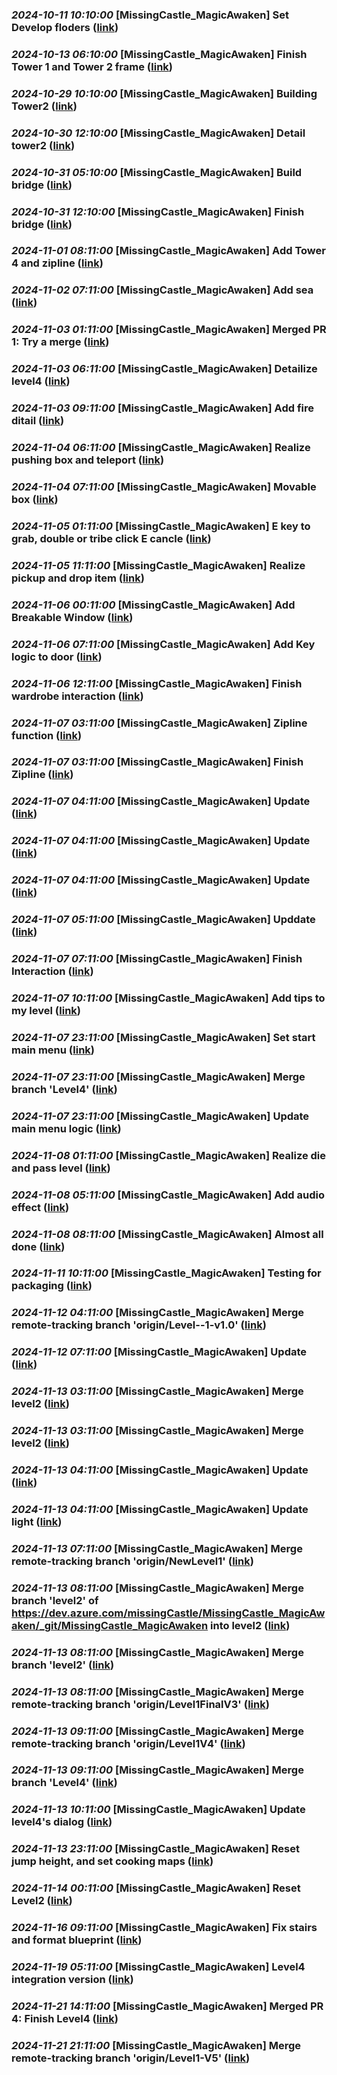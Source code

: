 
### _2024-10-11 10:10:00_ **[MissingCastle_MagicAwaken] Set Develop floders** ([link](https://dev.azure.com/missingCastle/MissingCastle_MagicAwaken/_git/MissingCastle_MagicAwaken/commit/0adc55bd4588af327c1ca239bce8599748351d9a))

### _2024-10-13 06:10:00_ **[MissingCastle_MagicAwaken] Finish Tower 1 and Tower 2 frame** ([link](https://dev.azure.com/missingCastle/MissingCastle_MagicAwaken/_git/MissingCastle_MagicAwaken/commit/83847cb5b5baf9b722c9f0790ea0c89150b2d4e9))

### _2024-10-29 10:10:00_ **[MissingCastle_MagicAwaken] Building Tower2** ([link](https://dev.azure.com/missingCastle/MissingCastle_MagicAwaken/_git/MissingCastle_MagicAwaken/commit/0d2f73f162b8e64d3c743520721122cb34c38365))

### _2024-10-30 12:10:00_ **[MissingCastle_MagicAwaken] Detail tower2** ([link](https://dev.azure.com/missingCastle/MissingCastle_MagicAwaken/_git/MissingCastle_MagicAwaken/commit/6f0a4b0c11efa8103c47fd59675afc356824fe17))

### _2024-10-31 05:10:00_ **[MissingCastle_MagicAwaken] Build bridge** ([link](https://dev.azure.com/missingCastle/MissingCastle_MagicAwaken/_git/MissingCastle_MagicAwaken/commit/62984204d39525767681f3b4cc37e3e8a810190a))

### _2024-10-31 12:10:00_ **[MissingCastle_MagicAwaken] Finish bridge** ([link](https://dev.azure.com/missingCastle/MissingCastle_MagicAwaken/_git/MissingCastle_MagicAwaken/commit/1e9c1934397e2811a6421b961aa6a1a4e55a85f7))

### _2024-11-01 08:11:00_ **[MissingCastle_MagicAwaken] Add Tower 4 and zipline** ([link](https://dev.azure.com/missingCastle/MissingCastle_MagicAwaken/_git/MissingCastle_MagicAwaken/commit/98528466c5fc8c3ccd9eb482c327e047d5eb2fd5))

### _2024-11-02 07:11:00_ **[MissingCastle_MagicAwaken] Add sea** ([link](https://dev.azure.com/missingCastle/MissingCastle_MagicAwaken/_git/MissingCastle_MagicAwaken/commit/8958db2d5b72deb81cd106a2b77977a50ebd5782))

### _2024-11-03 01:11:00_ **[MissingCastle_MagicAwaken] Merged PR 1: Try a merge** ([link](https://dev.azure.com/missingCastle/MissingCastle_MagicAwaken/_git/MissingCastle_MagicAwaken/commit/49a8ae44327fad9ec17e2f563d062e702b032573))

### _2024-11-03 06:11:00_ **[MissingCastle_MagicAwaken] Detailize level4** ([link](https://dev.azure.com/missingCastle/MissingCastle_MagicAwaken/_git/MissingCastle_MagicAwaken/commit/58022d15d50b0d4db8a7a7e62ef4bd7f394b4347))

### _2024-11-03 09:11:00_ **[MissingCastle_MagicAwaken] Add fire ditail** ([link](https://dev.azure.com/missingCastle/MissingCastle_MagicAwaken/_git/MissingCastle_MagicAwaken/commit/0e751d10d78ceec228ab3ae5dc183621fd32a731))

### _2024-11-04 06:11:00_ **[MissingCastle_MagicAwaken] Realize pushing box and teleport** ([link](https://dev.azure.com/missingCastle/MissingCastle_MagicAwaken/_git/MissingCastle_MagicAwaken/commit/cccc40f94b6f2e3dc3ad32ebc655800c4df1a61f))

### _2024-11-04 07:11:00_ **[MissingCastle_MagicAwaken] Movable box** ([link](https://dev.azure.com/missingCastle/MissingCastle_MagicAwaken/_git/MissingCastle_MagicAwaken/commit/dd3eda1a8f31cb237e30dd817805eadcc853492b))

### _2024-11-05 01:11:00_ **[MissingCastle_MagicAwaken] E key to grab, double or tribe click E cancle** ([link](https://dev.azure.com/missingCastle/MissingCastle_MagicAwaken/_git/MissingCastle_MagicAwaken/commit/562f9809a64a76dfe8ce3ea28ccb8e7cb1413acf))

### _2024-11-05 11:11:00_ **[MissingCastle_MagicAwaken] Realize pickup and drop item** ([link](https://dev.azure.com/missingCastle/MissingCastle_MagicAwaken/_git/MissingCastle_MagicAwaken/commit/f60bdcd108c642bf3aa9672b7201d7144e762eb7))

### _2024-11-06 00:11:00_ **[MissingCastle_MagicAwaken] Add Breakable Window** ([link](https://dev.azure.com/missingCastle/MissingCastle_MagicAwaken/_git/MissingCastle_MagicAwaken/commit/c8739a3fb7879e62f1bce3d1cc2397022dbb17c4))

### _2024-11-06 07:11:00_ **[MissingCastle_MagicAwaken] Add Key logic to door** ([link](https://dev.azure.com/missingCastle/MissingCastle_MagicAwaken/_git/MissingCastle_MagicAwaken/commit/eda520b7aef196de374f41fba875698c9846b6c8))

### _2024-11-06 12:11:00_ **[MissingCastle_MagicAwaken] Finish wardrobe interaction** ([link](https://dev.azure.com/missingCastle/MissingCastle_MagicAwaken/_git/MissingCastle_MagicAwaken/commit/51f3aa9bd560c8317c077f27aef8b0b05012c785))

### _2024-11-07 03:11:00_ **[MissingCastle_MagicAwaken] Zipline function** ([link](https://dev.azure.com/missingCastle/MissingCastle_MagicAwaken/_git/MissingCastle_MagicAwaken/commit/1922ea9f34440265b01a09dfc799a78289158e41))

### _2024-11-07 03:11:00_ **[MissingCastle_MagicAwaken] Finish Zipline** ([link](https://dev.azure.com/missingCastle/MissingCastle_MagicAwaken/_git/MissingCastle_MagicAwaken/commit/72ab39cb5240c4694c46c197468816f6d01b7866))

### _2024-11-07 04:11:00_ **[MissingCastle_MagicAwaken] Update** ([link](https://dev.azure.com/missingCastle/MissingCastle_MagicAwaken/_git/MissingCastle_MagicAwaken/commit/689a7ebe4cb5e2f1ad61b45b97fe654e1bd31542))

### _2024-11-07 04:11:00_ **[MissingCastle_MagicAwaken] Update** ([link](https://dev.azure.com/missingCastle/MissingCastle_MagicAwaken/_git/MissingCastle_MagicAwaken/commit/badb19425b69474883c3a3e022dec899a57e1dfb))

### _2024-11-07 04:11:00_ **[MissingCastle_MagicAwaken] Update** ([link](https://dev.azure.com/missingCastle/MissingCastle_MagicAwaken/_git/MissingCastle_MagicAwaken/commit/a09df478839962b67e7e21b3d486f349e2ba6504))

### _2024-11-07 05:11:00_ **[MissingCastle_MagicAwaken] Upddate** ([link](https://dev.azure.com/missingCastle/MissingCastle_MagicAwaken/_git/MissingCastle_MagicAwaken/commit/20900c00e7ce0b226d82c7f0d4cc546042cac239))

### _2024-11-07 07:11:00_ **[MissingCastle_MagicAwaken] Finish Interaction** ([link](https://dev.azure.com/missingCastle/MissingCastle_MagicAwaken/_git/MissingCastle_MagicAwaken/commit/cb744174641a550fefd43057d8aa0b23c4bb9f94))

### _2024-11-07 10:11:00_ **[MissingCastle_MagicAwaken] Add tips to my level** ([link](https://dev.azure.com/missingCastle/MissingCastle_MagicAwaken/_git/MissingCastle_MagicAwaken/commit/c842c62e5f63f91eb50fab7a681957be1b9973f6))

### _2024-11-07 23:11:00_ **[MissingCastle_MagicAwaken] Set start main menu** ([link](https://dev.azure.com/missingCastle/MissingCastle_MagicAwaken/_git/MissingCastle_MagicAwaken/commit/89e24c41631c8f154510a6a2c8ccc640a8fef028))

### _2024-11-07 23:11:00_ **[MissingCastle_MagicAwaken] Merge branch 'Level4'** ([link](https://dev.azure.com/missingCastle/MissingCastle_MagicAwaken/_git/MissingCastle_MagicAwaken/commit/96f8e4e245ed211f7bb564551cabe1434a9b1a04))

### _2024-11-07 23:11:00_ **[MissingCastle_MagicAwaken] Update main menu logic** ([link](https://dev.azure.com/missingCastle/MissingCastle_MagicAwaken/_git/MissingCastle_MagicAwaken/commit/0a64e51898fd821d7edc72471cbb2fde98410702))

### _2024-11-08 01:11:00_ **[MissingCastle_MagicAwaken] Realize die and pass level** ([link](https://dev.azure.com/missingCastle/MissingCastle_MagicAwaken/_git/MissingCastle_MagicAwaken/commit/2df384e2736e2314ad3727249eb6d060cf2d5983))

### _2024-11-08 05:11:00_ **[MissingCastle_MagicAwaken] Add audio effect** ([link](https://dev.azure.com/missingCastle/MissingCastle_MagicAwaken/_git/MissingCastle_MagicAwaken/commit/b723ac67a6d048dc654e7aad79982e22c2c29a43))

### _2024-11-08 08:11:00_ **[MissingCastle_MagicAwaken] Almost all done** ([link](https://dev.azure.com/missingCastle/MissingCastle_MagicAwaken/_git/MissingCastle_MagicAwaken/commit/474d07df5c0a79f2eb00f5d32156d2c9640f8df4))

### _2024-11-11 10:11:00_ **[MissingCastle_MagicAwaken] Testing for packaging** ([link](https://dev.azure.com/missingCastle/MissingCastle_MagicAwaken/_git/MissingCastle_MagicAwaken/commit/87f7514ff05e5c761e70165e48fefeefdc739830))

### _2024-11-12 04:11:00_ **[MissingCastle_MagicAwaken] Merge remote-tracking branch 'origin/Level--1-v1.0'** ([link](https://dev.azure.com/missingCastle/MissingCastle_MagicAwaken/_git/MissingCastle_MagicAwaken/commit/00da0f5b081de8eda3e30dc9ed0885e5d61a3323))

### _2024-11-12 07:11:00_ **[MissingCastle_MagicAwaken] Update** ([link](https://dev.azure.com/missingCastle/MissingCastle_MagicAwaken/_git/MissingCastle_MagicAwaken/commit/f8655dcaffbebac1a2f211d386bce809d8b44b6e))

### _2024-11-13 03:11:00_ **[MissingCastle_MagicAwaken] Merge level2** ([link](https://dev.azure.com/missingCastle/MissingCastle_MagicAwaken/_git/MissingCastle_MagicAwaken/commit/b42af6459b14efcd75e0ad8afcfd821c0825f662))

### _2024-11-13 03:11:00_ **[MissingCastle_MagicAwaken] Merge level2** ([link](https://dev.azure.com/missingCastle/MissingCastle_MagicAwaken/_git/MissingCastle_MagicAwaken/commit/faa77612047f0d8535a64fdaf17e5ced4b01b669))

### _2024-11-13 04:11:00_ **[MissingCastle_MagicAwaken] Update** ([link](https://dev.azure.com/missingCastle/MissingCastle_MagicAwaken/_git/MissingCastle_MagicAwaken/commit/e4fd3e73a8493616214389dc116ebc5b68d9e235))

### _2024-11-13 04:11:00_ **[MissingCastle_MagicAwaken] Update light** ([link](https://dev.azure.com/missingCastle/MissingCastle_MagicAwaken/_git/MissingCastle_MagicAwaken/commit/1912c59651944929292cc1e5dc69cdc74e8cf26b))

### _2024-11-13 07:11:00_ **[MissingCastle_MagicAwaken] Merge remote-tracking branch 'origin/NewLevel1'** ([link](https://dev.azure.com/missingCastle/MissingCastle_MagicAwaken/_git/MissingCastle_MagicAwaken/commit/93b73dbc6bbc0ed6a3de19ada14a27a2f490e487))

### _2024-11-13 08:11:00_ **[MissingCastle_MagicAwaken] Merge branch 'level2' of https://dev.azure.com/missingCastle/MissingCastle_MagicAwaken/_git/MissingCastle_MagicAwaken into level2** ([link](https://dev.azure.com/missingCastle/MissingCastle_MagicAwaken/_git/MissingCastle_MagicAwaken/commit/a6133988f9e00a9e4e96101d32b6f45b1e932504))

### _2024-11-13 08:11:00_ **[MissingCastle_MagicAwaken] Merge branch 'level2'** ([link](https://dev.azure.com/missingCastle/MissingCastle_MagicAwaken/_git/MissingCastle_MagicAwaken/commit/d0e0d1b44ceb83513de37bfaa21d46b27f7278dd))

### _2024-11-13 08:11:00_ **[MissingCastle_MagicAwaken] Merge remote-tracking branch 'origin/Level1FinalV3'** ([link](https://dev.azure.com/missingCastle/MissingCastle_MagicAwaken/_git/MissingCastle_MagicAwaken/commit/57868760cfaaa3a9fb728ec50bb439199f62d195))

### _2024-11-13 09:11:00_ **[MissingCastle_MagicAwaken] Merge remote-tracking branch 'origin/Level1V4'** ([link](https://dev.azure.com/missingCastle/MissingCastle_MagicAwaken/_git/MissingCastle_MagicAwaken/commit/18cc0b69dd72360775709e8293fbd572041f1817))

### _2024-11-13 09:11:00_ **[MissingCastle_MagicAwaken] Merge branch 'Level4'** ([link](https://dev.azure.com/missingCastle/MissingCastle_MagicAwaken/_git/MissingCastle_MagicAwaken/commit/8f213034530e02c4718712316a13a874d071cd93))

### _2024-11-13 10:11:00_ **[MissingCastle_MagicAwaken] Update level4's dialog** ([link](https://dev.azure.com/missingCastle/MissingCastle_MagicAwaken/_git/MissingCastle_MagicAwaken/commit/67f4cc79d1efb1aaf434c2e7fecbd0a1dfb0d907))

### _2024-11-13 23:11:00_ **[MissingCastle_MagicAwaken] Reset jump height, and set cooking maps** ([link](https://dev.azure.com/missingCastle/MissingCastle_MagicAwaken/_git/MissingCastle_MagicAwaken/commit/6a4d2f43b05875a99f7862b5130a871ddb5ea6e1))

### _2024-11-14 00:11:00_ **[MissingCastle_MagicAwaken] Reset Level2** ([link](https://dev.azure.com/missingCastle/MissingCastle_MagicAwaken/_git/MissingCastle_MagicAwaken/commit/ee30bd62850cc488dcb21334be247b97d380ff9c))

### _2024-11-16 09:11:00_ **[MissingCastle_MagicAwaken] Fix stairs and format blueprint** ([link](https://dev.azure.com/missingCastle/MissingCastle_MagicAwaken/_git/MissingCastle_MagicAwaken/commit/4fc9587991898c74dbac0f237369acdc6a320cdc))

### _2024-11-19 05:11:00_ **[MissingCastle_MagicAwaken] Level4 integration version** ([link](https://dev.azure.com/missingCastle/MissingCastle_MagicAwaken/_git/MissingCastle_MagicAwaken/commit/c9dc3ac317516ed96cab6053f59c3520dad2946d))

### _2024-11-21 14:11:00_ **[MissingCastle_MagicAwaken] Merged PR 4: Finish Level4** ([link](https://dev.azure.com/missingCastle/MissingCastle_MagicAwaken/_git/MissingCastle_MagicAwaken/commit/1dbf25d2dd25f49795747105ecd624bbffcbf2ea))

### _2024-11-21 21:11:00_ **[MissingCastle_MagicAwaken] Merge remote-tracking branch 'origin/Level1-V5'** ([link](https://dev.azure.com/missingCastle/MissingCastle_MagicAwaken/_git/MissingCastle_MagicAwaken/commit/125f41d48978fc23a361b1ff239222a261ed542f))

